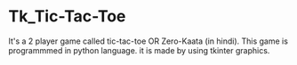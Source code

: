 # Tk_Tic-Tac-Toe
It's a 2 player game called tic-tac-toe OR Zero-Kaata (in hindi).
This game is programmmed in python language.
it is made by using tkinter graphics.
